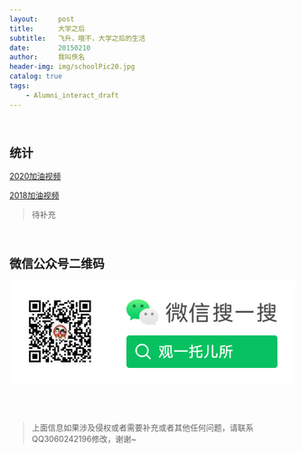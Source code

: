 ```yaml
---
layout:     post
title:      大学之后
subtitle:   飞升，哦不，大学之后的生活
date:       20150210
author:     我叫佚名
header-img: img/schoolPic20.jpg
catalog: true
tags:
    - Alumni_interact_draft
---
```


<br/> 

## 统计

[2020加油视频](https://www.bilibili.com/video/BV1mE41127eA?from=search&seid=14562363013620560199)

[2018加油视频](http://mp.weixin.qq.com/s?__biz=MzUxMTU0NTU0Mw==&mid=2247483679&idx=1&sn=1f096f340a814e858e62767792c7ef86&chksm=f97358b7ce04d1a115c6e656239a23f7016bb7f52dfcc0a0b76a162cc0874c6a4449aea2632f&scene=18#wechat_redirect)

>待补充


<br/> 

## 微信公众号二维码

![公众号图片](/img/Gzh_account.png)

<br/> <br/> 
>上面信息如果涉及侵权或者需要补充或者其他任何问题，请联系QQ3060242196修改，谢谢~

